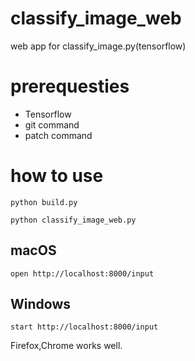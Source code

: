 # classify_image_web
web app for classify_image.py(tensorflow)

# prerequesties

- Tensorflow
- git command
- patch command

# how to use

```shell
python build.py
```

```shell
python classify_image_web.py
```

## macOS

```shell
open http://localhost:8000/input
```

## Windows

```shell
start http://localhost:8000/input
```

Firefox,Chrome works well.

